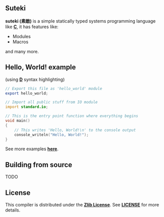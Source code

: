 ## Suteki
**suteki (素敵)** is a simple statically typed systems programming language like [**C**](https://en.wikipedia.org/wiki/C_(programming_language)), it has features like:

* Modules
* Macros

and many more.

## Hello, World! example
(using [**D**](https://en.wikipedia.org/wiki/D_(programming_language)) syntax highlighting)
```d
// Export this file as 'hello_world' module
export hello_world;

// Import all public stuff from IO module
import standard.io;

// This is the entry point function where everything begins
void main()
{
    // This writes 'Hello, World!\n' to the console output
    console_writeln("Hello, World!");
}
```
See more examples [**here**](https://github.com/suteki-lang/examples).

## Building from source
TODO

## License
This compiler is distributed under the [**Zlib License**](https://opensource.org/licenses/Zlib). See [**LICENSE**](https://github.com/suteki-lang/compiler/blob/main/LICENSE) for more details.
